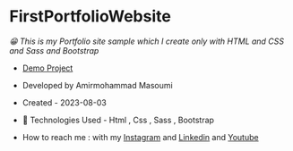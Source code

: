 # FirstPortfolioWebsite
*😁 This is my Portfolio site sample which I create only with HTML and CSS and Sass and Bootstrap*
- [Demo Project](https://masoomi1396.github.io/FirstPortfolioWebsite/)
- Developed by Amirmohammad Masoumi
- Created - 2023-08-03
- 🤖 Technologies Used - Html , Css , Sass , Bootstrap

- How to reach me : with my
[Instagram](https://www.instagram.com/masoomi1402) and
[Linkedin](https://www.linkedin.com/in/masoumi1402) and
[Youtube](https://www.youtube.com/@masoomi1402)
